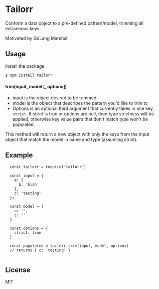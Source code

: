 # Tailorr 

Conform a data object to a pre-defined pattern/model, trimming all extraneous keys

Motivated by GoLang Marshall

## Usage

Install the package
```bash
$ npm install tailorr
```
#### trim(input, model [, options])

* input is the object desired to be trimmed
* model is the object that describes the pattern you'd like to trim to
* Options is an optional third argument that currently takes in one key, `strict`. If strict is true or options are null, then type strictness will be applied, otherwise key value pairs that don't match type won't be populated.

This method will return a new object with only the keys from the input object that match the model in name and type (assuming strict).

## Example
```
  const tailorr = require('tailorr')

  const input = {
    a: {
      b: 'blah'
    },
    c: 'testing'
  };

  const model = {
    a: '',
    c: ''
  }

  const options = {
    strict: true
  }

  const populated = tailorr.trim(input, model, options)
  // returns { c: 'testing' }
  
```

## License
MIT